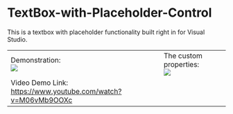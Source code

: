 # TextBox-with-Placeholder-Control
This is a textbox with placeholder functionality built right in for Visual Studio.
<br>
<table>
  <tr>
    <td>
      Demonstration:<br>
<img src="https://cdn.discordapp.com/attachments/471276705936310272/660110824320401408/textbox_withplaceholder.gif">
    </td>
    <td>
      The custom properties:<br>
      <img src="https://media.discordapp.net/attachments/471276705936310272/660125646500003850/unknown.png">
    </td>
  </tr>
  <tr>
 <td>
      Video Demo Link:<br>
      <a href="https://www.youtube.com/watch?v=M06vMb9OOXc" target="_blank">https://www.youtube.com/watch?v=M06vMb9OOXc</a>
    </td>
  </tr>
  </table>
